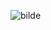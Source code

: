 ![bilde](https://github.com/mathiasskauge/dat250assignment1/assets/143606784/d5c7b60f-9973-4ed6-9d24-f2c310871d74)
